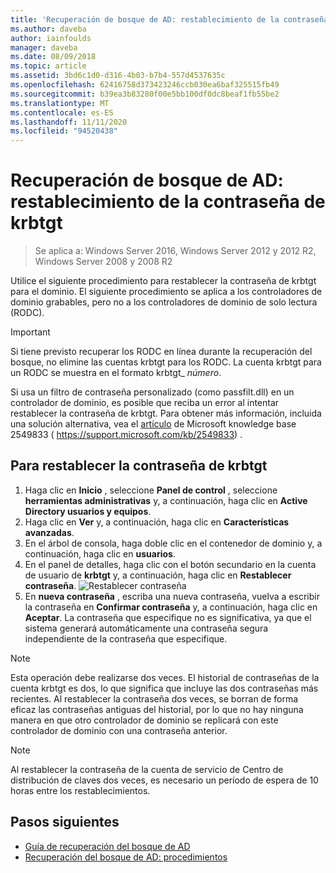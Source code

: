 ```yaml
---
title: 'Recuperación de bosque de AD: restablecimiento de la contraseña de krbtgt'
ms.author: daveba
author: iainfoulds
manager: daveba
ms.date: 08/09/2018
ms.topic: article
ms.assetid: 3bd6c1d0-d316-4b03-b7b4-557d4537635c
ms.openlocfilehash: 62416758d373423246ccb030ea6baf325515fb49
ms.sourcegitcommit: b39ea3b83280f00e5bb100df0dc8beaf1fb55be2
ms.translationtype: MT
ms.contentlocale: es-ES
ms.lasthandoff: 11/11/2020
ms.locfileid: "94520438"
---
```

# <a name="ad-forest-recovery---resetting-the-krbtgt-password"></a>Recuperación de bosque de AD: restablecimiento de la contraseña de krbtgt

>Se aplica a: Windows Server 2016, Windows Server 2012 y 2012 R2, Windows Server 2008 y 2008 R2

Utilice el siguiente procedimiento para restablecer la contraseña de krbtgt para el dominio. El siguiente procedimiento se aplica a los controladores de dominio grabables, pero no a los controladores de dominio de solo lectura (RODC).

> [!IMPORTANT]
> Si tiene previsto recuperar los RODC en línea durante la recuperación del bosque, no elimine las cuentas krbtgt para los RODC. La cuenta krbtgt para un RODC se muestra en el formato krbtgt_ *número*.
>
> Si usa un filtro de contraseña personalizado (como passfilt.dll) en un controlador de dominio, es posible que reciba un error al intentar restablecer la contraseña de krbtgt. Para obtener más información, incluida una solución alternativa, vea el [artículo](https://support.microsoft.com/kb/2549833) de Microsoft knowledge base 2549833 ( https://support.microsoft.com/kb/2549833) .

## <a name="to-reset-the-krbtgt-password"></a>Para restablecer la contraseña de krbtgt

1. Haga clic en **Inicio** , seleccione **Panel de control** , seleccione **herramientas administrativas** y, a continuación, haga clic en **Active Directory usuarios y equipos**.
2. Haga clic en **Ver** y, a continuación, haga clic en **Características avanzadas**.
3. En el árbol de consola, haga doble clic en el contenedor de dominio y, a continuación, haga clic en **usuarios**.
4. En el panel de detalles, haga clic con el botón secundario en la cuenta de usuario de **krbtgt** y, a continuación, haga clic en **Restablecer contraseña**.
   ![Restablecer contraseña](media/AD-Forest-Recovery-Resetting-the-krbtgt-password/resetpass1.png)
5. En **nueva contraseña** , escriba una nueva contraseña, vuelva a escribir la contraseña en **Confirmar contraseña** y, a continuación, haga clic en **Aceptar**. La contraseña que especifique no es significativa, ya que el sistema generará automáticamente una contraseña segura independiente de la contraseña que especifique.

> [!NOTE]
> Esta operación debe realizarse dos veces. El historial de contraseñas de la cuenta krbtgt es dos, lo que significa que incluye las dos contraseñas más recientes. Al restablecer la contraseña dos veces, se borran de forma eficaz las contraseñas antiguas del historial, por lo que no hay ninguna manera en que otro controlador de dominio se replicará con este controlador de dominio con una contraseña anterior.

> [!NOTE]
> Al restablecer la contraseña de la cuenta de servicio de Centro de distribución de claves dos veces, es necesario un período de espera de 10 horas entre los restablecimientos.

## <a name="next-steps"></a>Pasos siguientes

- [Guía de recuperación del bosque de AD](AD-Forest-Recovery-Guide.md)
- [Recuperación del bosque de AD: procedimientos](AD-Forest-Recovery-Procedures.md)
